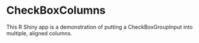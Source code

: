 # CheckBoxColumns

This R Shiny app is a demonstration of putting a CheckBoxGroupInput into multiple, aligned columns.
